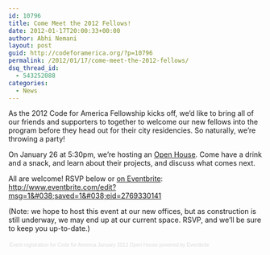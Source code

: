 ```yaml
---
id: 10796
title: Come Meet the 2012 Fellows!
date: 2012-01-17T20:00:33+00:00
author: Abhi Nemani
layout: post
guid: http://codeforamerica.org/?p=10796
permalink: /2012/01/17/come-meet-the-2012-fellows/
dsq_thread_id:
  - 543252088
categories:
  - News
---
```

As the 2012 Code for America Fellowship kicks off, we&#8217;d like to bring all of our friends and supporters to together to welcome our new fellows into the program before they head out for their city residencies. So naturally, we&#8217;re throwing a party!

On January 26 at 5:30pm, we&#8217;re hosting an [Open House](http://www.eventbrite.com/edit?msg=1&#038;saved=1&#038;eid=2769330141). Come have a drink and a snack, and learn about their projects, and discuss what comes next.

All are welcome! RSVP below or [on Eventbrite](http://www.eventbrite.com/edit?msg=1&#038;saved=1&#038;eid=2769330141): <http://www.eventbrite.com/edit?msg=1&#038;saved=1&#038;eid=2769330141>

(Note: we hope to host this event at our new offices, but as construction is still underway, we may end up at our current space. RSVP, and we&#8217;ll be sure to keep you up-to-date.)

<div style="width:100%; text-align:left;" >
  <div style="font-family:Helvetica, Arial; font-size:10px; padding:5px 0 5px; margin:2px; width:100%; text-align:left;" >
    <a style="color:#ddd; text-decoration:none;" target="_blank" href="http://www.eventbrite.com/r/etckt" >Event registration</a><span style="color:#ddd;" > for </span><a style="color:#ddd; text-decoration:none;" target="_blank" href="http://www.eventbrite.com/event/2769330141?ref=etckt" >Code for America January 2012 Open House</a><span style="color:#ddd;" > powered by </span><a style="color:#ddd; text-decoration:none;" target="_blank" href="http://www.eventbrite.com?ref=etckt" >Eventbrite</a>
  </div>
</div>